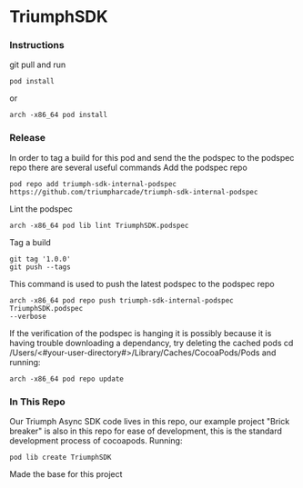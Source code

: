 # TriumphSDK

### Instructions
git pull and run
```
pod install
```
or
```
arch -x86_64 pod install
```
### Release
In order to tag a build for this pod and send the the podspec to the podspec repo there are several useful commands
Add the podspec repo
```
pod repo add triumph-sdk-internal-podspec https://github.com/triumpharcade/triumph-sdk-internal-podspec
```
Lint the podspec 
```
arch -x86_64 pod lib lint TriumphSDK.podspec
```

Tag a build
```
git tag '1.0.0'
git push --tags
```


This command is used to push the latest podspec to the podspec repo
```
arch -x86_64 pod repo push triumph-sdk-internal-podspec TriumphSDK.podspec 
--verbose
```
If the verification of the podspec is hanging it is possibly because it is having trouble downloading a dependancy, try deleting the cached pods cd /Users/<#your-user-directory#>/Library/Caches/CocoaPods/Pods 
and running:
```
arch -x86_64 pod repo update
```

### In This Repo
Our Triumph Async SDK code lives in this repo, our example project "Brick breaker" is also in this repo for ease of development, this is the standard development process of cocoapods. 
Running:
```
pod lib create TriumphSDK
```
Made the base for this project
